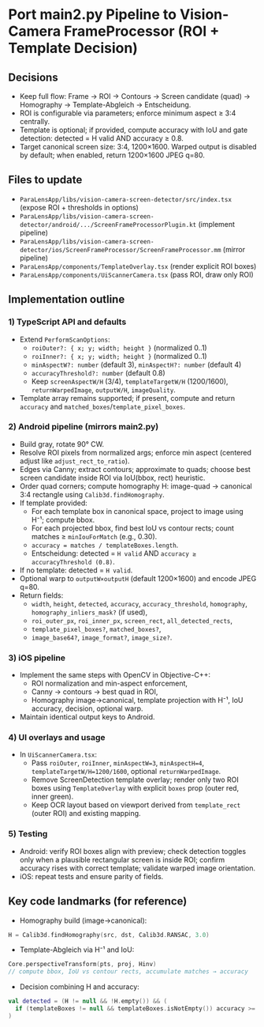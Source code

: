 <!-- e0546780-cc3f-44ae-a206-61cf26a3cc51 89d56956-8a3f-4184-922f-0f70858fb9cb -->
# Port main2.py Pipeline to Vision-Camera FrameProcessor (ROI + Template Decision)

## Decisions

- Keep full flow: Frame → ROI → Contours → Screen candidate (quad) → Homography → Template-Abgleich → Entscheidung.
- ROI is configurable via parameters; enforce minimum aspect ≥ 3:4 centrally.
- Template is optional; if provided, compute accuracy with IoU and gate detection: detected = H valid AND accuracy ≥ 0.8.
- Target canonical screen size: 3:4, 1200×1600. Warped output is disabled by default; when enabled, return 1200×1600 JPEG q=80.

## Files to update

- `ParaLensApp/libs/vision-camera-screen-detector/src/index.tsx` (expose ROI + thresholds in options)
- `ParaLensApp/libs/vision-camera-screen-detector/android/.../ScreenFrameProcessorPlugin.kt` (implement pipeline)
- `ParaLensApp/libs/vision-camera-screen-detector/ios/ScreenFrameProcessor/ScreenFrameProcessor.mm` (mirror pipeline)
- `ParaLensApp/components/TemplateOverlay.tsx` (render explicit ROI boxes)
- `ParaLensApp/components/UiScannerCamera.tsx` (pass ROI, draw only ROI)

## Implementation outline

### 1) TypeScript API and defaults

- Extend `PerformScanOptions`:
  - `roiOuter?: { x; y; width; height }` (normalized 0..1)
  - `roiInner?: { x; y; width; height }` (normalized 0..1)
  - `minAspectW?: number` (default 3), `minAspectH?: number` (default 4)
  - `accuracyThreshold?: number` (default 0.8)
  - Keep `screenAspectW/H` (3/4), `templateTargetW/H` (1200/1600), `returnWarpedImage`, `outputW/H`, `imageQuality`.
- Template array remains supported; if present, compute and return `accuracy` and `matched_boxes`/`template_pixel_boxes`.

### 2) Android pipeline (mirrors main2.py)

- Build gray, rotate 90° CW.
- Resolve ROI pixels from normalized args; enforce min aspect (centered adjust like `adjust_rect_to_ratio`).
- Edges via Canny; extract contours; approximate to quads; choose best screen candidate inside ROI via IoU(bbox, rect) heuristic.
- Order quad corners; compute homography H: image-quad → canonical 3:4 rectangle using `Calib3d.findHomography`.
- If template provided:
  - For each template box in canonical space, project to image using H⁻¹; compute bbox.
  - For each projected bbox, find best IoU vs contour rects; count matches ≥ `minIouForMatch` (e.g., 0.30).
  - `accuracy = matches / templateBoxes.length`.
  - Entscheidung: detected = `H valid` AND `accuracy ≥ accuracyThreshold (0.8)`.
- If no template: detected = `H valid`.
- Optional warp to `outputW×outputH` (default 1200×1600) and encode JPEG q=80.
- Return fields:
  - `width`, `height`, `detected`, `accuracy`, `accuracy_threshold`, `homography`, `homography_inliers_mask?` (if used),
  - `roi_outer_px`, `roi_inner_px`, `screen_rect`, `all_detected_rects`,
  - `template_pixel_boxes?`, `matched_boxes?`,
  - `image_base64?`, `image_format?`, `image_size?`.

### 3) iOS pipeline

- Implement the same steps with OpenCV in Objective-C++:
  - ROI normalization and min-aspect enforcement,
  - Canny → contours → best quad in ROI,
  - Homography image→canonical, template projection with H⁻¹, IoU accuracy, decision, optional warp.
- Maintain identical output keys to Android.

### 4) UI overlays and usage

- In `UiScannerCamera.tsx`:
  - Pass `roiOuter`, `roiInner`, `minAspectW=3`, `minAspectH=4`, `templateTargetW/H=1200/1600`, optional `returnWarpedImage`.
  - Remove ScreenDetection template overlay; render only two ROI boxes using `TemplateOverlay` with explicit `boxes` prop (outer red, inner green).
  - Keep OCR layout based on viewport derived from `template_rect` (outer ROI) and existing mapping.

### 5) Testing

- Android: verify ROI boxes align with preview; check detection toggles only when a plausible rectangular screen is inside ROI; confirm accuracy rises with correct template; validate warped image orientation.
- iOS: repeat tests and ensure parity of fields.

## Key code landmarks (for reference)

- Homography build (image→canonical):
```344:356:ParaLensApp/libs/vision-camera-screen-detector/android/src/main/java/com/Alex8734/visioncamerascreendetector/visioncamerascreendetector/ScreenFrameProcessorPlugin.kt
H = Calib3d.findHomography(src, dst, Calib3d.RANSAC, 3.0)
```

- Template-Abgleich via H⁻¹ and IoU:
```357:390:ParaLensApp/libs/vision-camera-screen-detector/android/src/main/java/com/Alex8734/visioncamerascreendetector/visioncamerascreendetector/ScreenFrameProcessorPlugin.kt
Core.perspectiveTransform(pts, proj, Hinv)
// compute bbox, IoU vs contour rects, accumulate matches → accuracy
```

- Decision combining H and accuracy:
```391:393:ParaLensApp/libs/vision-camera-screen-detector/android/src/main/java/com/Alex8734/visioncamerascreendetector/visioncamerascreendetector/ScreenFrameProcessorPlugin.kt
val detected = (H != null && !H.empty()) && (
  if (templateBoxes != null && templateBoxes.isNotEmpty()) accuracy >= accuracyThreshold else true
)
```